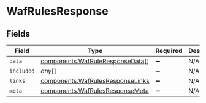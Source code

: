 # WafRulesResponse


## Fields

| Field                                                                            | Type                                                                             | Required                                                                         | Description                                                                      |
| -------------------------------------------------------------------------------- | -------------------------------------------------------------------------------- | -------------------------------------------------------------------------------- | -------------------------------------------------------------------------------- |
| `data`                                                                           | [components.WafRuleResponseData](../../models/shared/wafruleresponsedata.md)[]   | :heavy_minus_sign:                                                               | N/A                                                                              |
| `included`                                                                       | *any*[]                                                                          | :heavy_minus_sign:                                                               | N/A                                                                              |
| `links`                                                                          | [components.WafRulesResponseLinks](../../models/shared/wafrulesresponselinks.md) | :heavy_minus_sign:                                                               | N/A                                                                              |
| `meta`                                                                           | [components.WafRulesResponseMeta](../../models/shared/wafrulesresponsemeta.md)   | :heavy_minus_sign:                                                               | N/A                                                                              |
